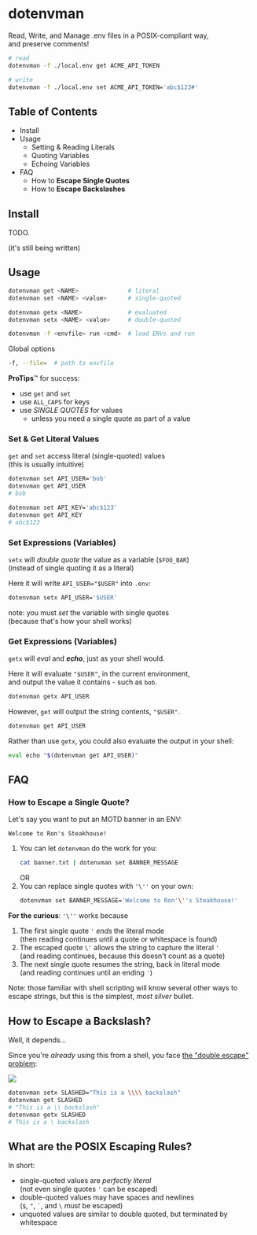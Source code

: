 # dotenvman

Read, Write, and Manage .env files in a POSIX-compliant way, \
and preserve comments!

```sh
# read
dotenvman -f ./local.env get ACME_API_TOKEN

# write
dotenvman -f ./local.env set ACME_API_TOKEN='abc$123#'
```

## Table of Contents

- Install
- Usage
  - Setting & Reading Literals
  - Quoting Variables
  - Echoing Variables
- FAQ
  - How to **Escape Single Quotes**
  - How to **Escape Backslashes**

## Install

TODO.

(it's still being written)

## Usage

```sh
dotenvman get <NAME>              # literal
dotenvman set <NAME> <value>      # single-quoted

dotenvman getx <NAME>             # evaluated
dotenvman setx <NAME> <value>     # double-quoted

dotenvman -f <envfile> run <cmd>  # load ENVs and run
```

Global options

```sh
-f, --file=  # path to envfile
```

**ProTips**™ for success:
- use `get` and `set`
- use `ALL_CAPS` for keys
- use _SINGLE QUOTES_ for values
  - unless you need a single quote as part of a value

### Set & Get Literal Values

`get` and `set` access literal (single-quoted) values \
(this is usually intuitive)

```sh
dotenvman set API_USER='bob'
dotenvman get API_USER
# bob
```

```sh
dotenvman set API_KEY='abc$123'
dotenvman get API_KEY
# abc$123
```

### Set Expressions (Variables)

`setx` will _double quote_ the value as a variable (`$FOO_BAR`) \
(instead of single quoting it as a literal)

Here it will write `API_USER="$USER"` into `.env`:

```sh
dotenvman setx API_USER='$USER'
```

note: you must _set_ the variable with single quotes \
(because that's how your shell works)

### Get Expressions (Variables)


`getx` will _eval_ and **_echo_**, just as your shell would.

Here it will evaluate `"$USER"`, in the current environment, \
and output the value it contains - such as `bob`.

```sh
dotenvman getx API_USER
```

However, `get` will output the string contents, `"$USER"`.

```sh
dotenvman get API_USER
```

Rather than use `getx`, you could also evaluate the output in your shell:

```sh
eval echo "$(dotenvman get API_USER)"
```

## FAQ

### How to Escape a Single Quote?

Let's say you want to put an MOTD banner in an ENV:

```text
Welcome to Ron's Steakhouse!
```

1. You can let `dotenvman` do the work for you:
   ```sh
   cat banner.txt | dotenvman set BANNER_MESSAGE
   ```
   OR
2. You can replace single quotes with `'\''` on your own:
   ```sh
   dotenvman set BANNER_MESSAGE='Welcome to Ron'\''s Steakhouse!'
   ```

**For the curious**: `'\''` works because
1. The first single quote `'` _ends_ the literal mode \
   (then reading continues until a quote or whitespace is found)
2. The escaped quote `\'` allows the string to capture the literal `'` \
   (and reading continues, because this doesn't count as a quote)
3. The next single quote resumes the string, back in literal mode \
   (and reading continues until an ending `'`)

Note: those familiar with shell scripting will know several other ways to escape strings, but this is the simplest, _most silver_ bullet.

## How to Escape a Backslash?

Well, it depends...

Since you're _already_ using this from a shell, you face [the "double escape" problem](https://xkcd.com/1638/):

![](https://imgs.xkcd.com/comics/backslashes_2x.png)

```sh
dotenvman setx SLASHED="This is a \\\\ backslash"
dotenvman get SLASHED
# "This is a \\ backslash"
dotenvman getx SLASHED
# This is a \ backslash
```

## What are the POSIX Escaping Rules?

In short:
- single-quoted values are _perfectly literal_ \
  (not even single quotes `'` can be escaped)
- double-quoted values may have spaces and newlines \
  (`$`, `"`, `` ` ``, and `\` _must_ be escaped)
- unquoted values are similar to double quoted, but terminated by whitespace
